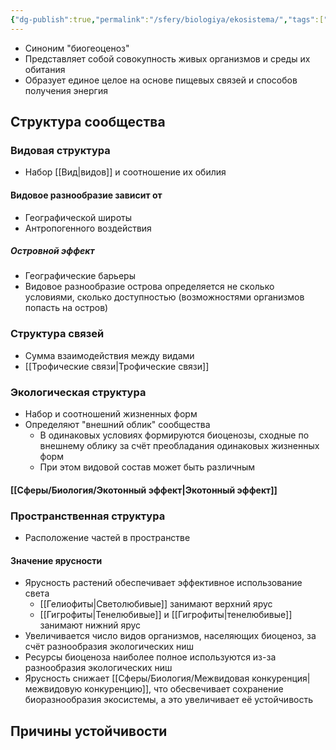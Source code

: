 ```yaml
---
{"dg-publish":true,"permalink":"/sfery/biologiya/ekosistema/","tags":["Экология"]}
---
```


- Синоним "биогеоценоз"
- Представляет собой совокупность живых организмов и среды их обитания 
- Образует единое целое на основе пищевых связей и способов получения энергия 
## Структура сообщества 
### Видовая структура 
- Набор [[Вид\|видов]] и соотношение их обилия 
#### Видовое разнообразие зависит от 
- Географической широты 
- Антропогенного воздействия 
##### Островной эффект 
- Географические барьеры 
- Видовое разнообразие острова определяется не сколько условиями, сколько доступностью (возможностями организмов попасть на остров)
### Структура связей 
- Сумма взаимодействия между видами
- [[Трофические связи\|Трофические связи]]
### Экологическая структура 
- Набор и соотношений жизненных форм 
- Определяют "внешний облик" сообщества 
	- В одинаковых условиях формируются биоценозы, сходные по внешнему облику за счёт преобладания одинаковых жизненных форм 
	- При этом видовой состав может быть различным 
#### [[Сферы/Биология/Экотонный эффект\|Экотонный эффект]]
### Пространственная структура 
- Расположение частей в пространстве 
#### Значение ярусности 
- Ярусность растений обеспечивает эффективное использование света 
	- [[Гелиофиты\|Светолюбивые]] занимают верхний ярус
	- [[Гигрофиты\|Тенелюбивые]] и [[Гигрофиты\|тенелюбивые]] занимают нижний ярус 
- Увеличивается число видов организмов, населяющих биоценоз, за счёт разнообразия экологических ниш 
- Ресурсы биоценоза наиболее полное используются из-за разнообразия экологических ниш 
- Ярусность снижает [[Сферы/Биология/Межвидовая конкуренция\|межвидовую конкуренцию]], что обесвечивает сохранение биоразнообразия экосистемы, а это увеличивает её устойчивость 
## Причины устойчивости